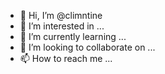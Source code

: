 - 👋 Hi, I’m @climntine
- 👀 I’m interested in ...
- 🌱 I’m currently learning ...
- 💞️ I’m looking to collaborate on ...
- 📫 How to reach me ...

<!---
climntine/climntine is a ✨ special ✨ repository because its `README.md` (this file) appears on your GitHub profile.
You can click the Preview link to take a look at your changes.
--->
